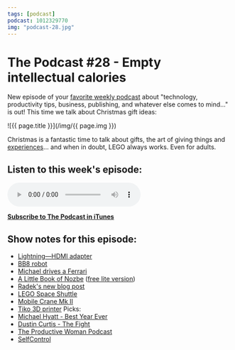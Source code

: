 ```yaml
---
tags: [podcast]
podcast: 1012329770
img: "podcast-28.jpg"
---
```


# The Podcast #28 - Empty intellectual calories

New episode of your [favorite weekly podcast][p] about "technology, productivity tips, business, publishing, and whatever else comes to mind..." is out! This time we talk about Christmas gift ideas:

<!--More-->

![{{ page.title }}](/img/{{ page.img }})

Christmas is a fantastic time to talk about gifts, the art of giving things and [experiences](https://sliwinski.com/ferrari)... and when in doubt, LEGO always works. Even for adults. 

## Listen to this week's episode:

<audio controls>
<source src="https://files.nozbe.com/podcast/028.mp3" type="audio/mpeg">
</audio>

**[Subscribe to The Podcast in iTunes][i]**

## Show notes for this episode:

  * [Lightning—HDMI adapter](http://www.apple.com/shop/product/MD826AM/A/lightning-digital-av-adapter)
  * [BB8 robot](http://store.sphero.com/products/bb-8-by-sphero)
  * [Michael drives a Ferrari](https://www.youtube.com/watch?v=7NQjBPdWfYI)
  * [A Little Book of Nozbe](https://gumroad.com/l/RzJra/30off) ([free lite version](https://files.nozbe.com/books/nozbe-training-ebook.pdf))
  * [Radek's new blog post](http://radex.io/swift/guard/)
  * [LEGO Space Shuttle](http://shop.lego.com/en-US/Shuttle-Expedition-10231)
  * [Mobile Crane Mk II](http://shop.lego.com/en-US/Mobile-Crane-MK-II-42009)
  * [Tiko 3D printer](https://www.tiko3d.com/)
Picks:
  * [Michael Hyatt - Best Year Ever](https://bestyearever.me/)
  * [Dustin Curtis - The Fight](http://dcurt.is/the-fight)
  * [The Productive Woman Podcast](http://theproductivewoman.com/)
  * [SelfControl](https://selfcontrolapp.com/)

[e]: /podcast-28
[p]: /podcast
[n]: https://michael.gratis/nozbe
[r]: https://michael.gratis/radex
[i]: https://michael.gratis/thepodcast